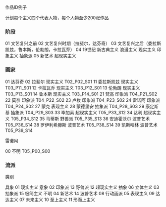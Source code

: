 作品ID例子

计划每个主义四个代表人物，每个人物至少200张作品

### 阶段
01 文艺复兴之前
02 文艺复兴时期（拉斐尔，达芬奇）
03 文艺复兴之后（委拉斯凯兹，鲁本斯，伦勃朗，卡拉瓦乔）
04 19世纪
    新古典主义
    浪漫主义
    现实主义
    印象主义
    抽象派
05 新艺术
    超现实主义

### 画家
01 达芬奇
02 拉斐尔 现实主义 T02_P02_S01
11 委拉斯凯兹 现实主义 T03_P11_S01
12 卡拉瓦乔 现实主义 T03_P12_S01
13 伦勃朗 现实主义 T03_P13_S01
14 鲁本斯 现实主义 T03_P14_S01
21 梵高 印象派 T04_P21_S02
22 莫奈 印象派 T04_P22_S02
23 卢梭 印象派 T04_P23_S02
24 雷诺阿 印象派 T04_P24_S02
27 蒙克 表现主义
28 蒙德里安 抽象派 T04_P28_S03
29 康定斯基 抽象派 T04_P29_S03
33 毕加索 超现实主义 T05_P33_S12
34 达利 超现实主义 T05_P34_S12
35 马蒂斯 野兽派 T05_P35_S13
36 安迪霍沃尔 波普艺术 T05_P36_S14
38 罗伊利希滕斯 波普艺术 T05_P38_S14
39 凯斯哈林 波普艺术 T05_P39_S14

雷诺阿

00 不明 T05_P00_S00

### 流派

类别

具象
01 现实主义
意象
02 印象派
13 野兽派
12 超现实主义
抽象
06 立体主义
03 抽象派
15 极简主义
不明
04 新艺术
14 波普艺术
08 行动画派
05 表现主义
09 达达主义
07 未来主义
10 至上主义
11 形而上主义